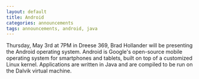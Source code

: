 ```yaml
---
layout: default
title: Android
categories: announcements
tags: announcements, android, java
---
```

Thursday, May 3rd at 7PM in Dreese 369, Brad Hollander will be presenting the Android operating system. Android is Google's open-source mobile operating system for smartphones and tablets, built on top of a customized Linux kernel. Applications are written in Java and are compiled to be run on the Dalvik virtual machine.
